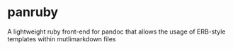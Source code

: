 panruby
=======

A lightweight ruby front-end for pandoc that allows the usage of ERB-style templates within mutlimarkdown files
